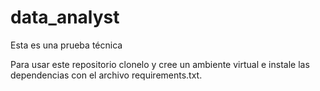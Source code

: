 # data_analyst 

Esta es una prueba técnica 

Para usar este repositorio clonelo y cree un ambiente virtual e instale las dependencias con el archivo requirements.txt.
